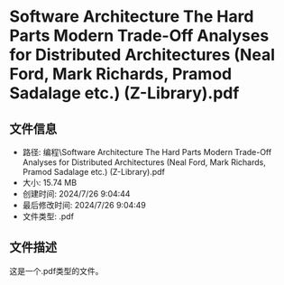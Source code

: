 ﻿# Software Architecture The Hard Parts Modern Trade-Off Analyses for Distributed Architectures (Neal Ford, Mark Richards, Pramod Sadalage etc.) (Z-Library).pdf

## 文件信息
- 路径: 编程\Software Architecture The Hard Parts Modern Trade-Off Analyses for Distributed Architectures (Neal Ford, Mark Richards, Pramod Sadalage etc.) (Z-Library).pdf
- 大小: 15.74 MB
- 创建时间: 2024/7/26 9:04:44
- 最后修改时间: 2024/7/26 9:04:49
- 文件类型: .pdf

## 文件描述
这是一个.pdf类型的文件。

